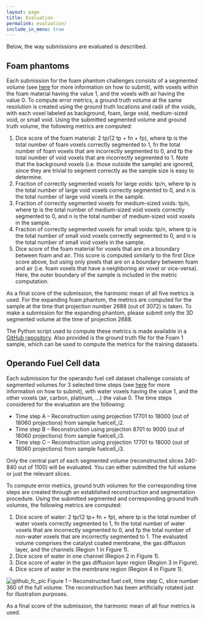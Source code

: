 ```yaml
---
layout: page
title: Evaluation
permalink: evaluation/
include_in_menu: true
---
```


Below, the way submissions are evaluated is described.

## Foam phantoms

Each submission for the foam phantom challenges consists of a segmented volume (see [here](https://tomochallenge.github.io/submit/) for more information on how to submit), 
with voxels within the foam material having the value 1, and the voxels with air having the value 0.
To compute error metrics, a ground truth volume at the same resolution is created using the ground truth locations and radii of the voids,
with each voxel labeled as background, foam, large void, medium-sized void, or small void. Using the submitted segmented volume and ground truth volume, the following metrics are computed:

1. Dice score of the foam material: 2 tp/(2 tp + fn + fp), where tp is the total number of foam voxels correctly segmented to 1, fn the total number of foam voxels that are incorrectly segmented to 0, and fp the total number of void voxels that are incorrectly segmented to 1. Note that the background voxels (i.e. those outside the sample) are ignored, since they are trivial to segment correctly as the sample size is easy to determine.
2. Fraction of correctly segmented voxels for large voids: tp/n, where tp is the total number of large void voxels correctly segmented to 0, and n is the total number of large void voxels in the sample.
3. Fraction of correctly segmented voxels for medium-sized voids: tp/n, where tp is the total number of medium-sized void voxels correctly segmented to 0, and n is the total number of medium-sized void voxels in the sample.
4. Fraction of correctly segmented voxels for small voids: tp/n, where tp is the total number of small void voxels correctly segmented to 0, and n is the total number of small void voxels in the sample.
5. Dice score of the foam material for voxels that are on a boundary between foam and air. This score is computed similarly to the first Dice score above, but using only pixels that are on a boundary between foam and air (i.e. foam voxels that have a neighboring air voxel or vice-versa). Here, the outer boundary of the sample is included in the metric computation.

As a final score of the submission, the harmonic mean of all five metrics is used. For the expanding foam phantom, the metrics are computed for the sample at the time that projection number 2688 (out of 3072) is taken. To make a submission for the expanding phantom, please submit only the 3D segmented volume at the time of projection 2688.

The Python script used to compute these metrics is made available in a [GitHub repository](https://github.com/tomochallenge/tomochallenge_utils). Also provided is the ground truth file for the Foam 1 sample, which
can be used to compute the metrics for the training datasets.

## Operando Fuel Cell data

Each submission for the operando fuel cell dataset challenge consists of segmented volumes for 3 selected time steps (see [here](https://tomochallenge.github.io/submit/) for more information on how to submit), with water voxels having the value 1, and the other voxels (air, carbon, platinum, …) the value 0. The time steps considered for the evaluation are the following:

* Time step A – Reconstruction using projection 17701 to 18000 (out of 18060 projections) from sample fuelcell_i2.  
* Time step B  –  Reconstruction using projection 8701 to 9000 (out of 18060 projections) from sample fuelcell_i3.  
* Time step C – Reconstruction using projection 17701 to 18000 (out of 18060 projections) from sample fuelcell_i3.  

Only the central part of each segmented volume (reconstructed slices 240-840 out of 1100) will be evaluated. You can either submitted the full volume or just the relevant slices.

To compute error metrics, ground truth volumes for the corresponding time steps are created through an established reconstruction and segmentation procedure. Using the submitted segmented and corresponding ground truth volumes, the following metrics are computed:

1.	Dice score of water: 2 tp/(2 tp+ fn + fp), where tp is the total number of water voxels correctly segmented to 1, fn the total number of water voxels that are incorrectly segmented to 0, and fp the total number of non-water voxels that are incorrectly segmented to 1. The evaluated volume comprises the catalyst coated membrane, the gas diffusion layer, and the channels (Region 1 in Figure 1).
2.	Dice score of water in one channel (Region 2 in Figure 1).
3.	Dice score of water in the gas diffusion layer region (Region 3 in Figure).
4.	Dice score of water in the membrane region (Region 4 in Figure 1).

![github_fc_pic](https://user-images.githubusercontent.com/56732221/67579034-fc57e900-f743-11e9-92d7-2ceef81811ac.png)
Figure 1 – Reconstructed fuel cell, time step C, slice number 360 of the full volume. The reconstruction has been artificially rotated just for illustration purposes.

As a final score of the submission, the harmonic mean of all four metrics is used.
